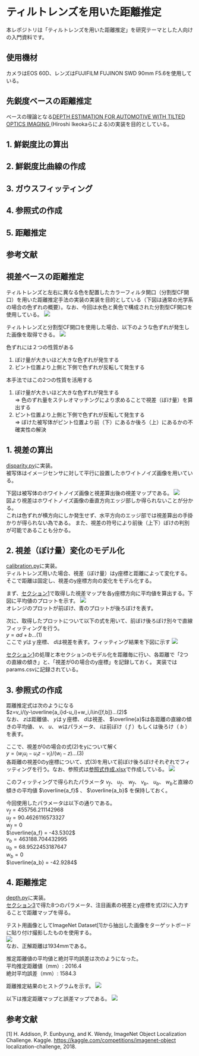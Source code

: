 # ティルトレンズを用いた距離推定
本レポジトリは「ティルトレンズを用いた距離推定」を研究テーマとした人向けの入門資料です。

## 使用機材
カメラはEOS 60D、レンズはFUJIFILM FUJINON SWD 90mm F5.6を使用している。


## 先鋭度ベースの距離推定
ベースの理論となる[DEPTH ESTIMATION FOR AUTOMOTIVE WITH TILTED OPTICS IMAGING ](https://projet.liris.cnrs.fr/imagine/pub/proceedings/ICIP-2014/Papers/1569916145.pdf)(Hiroshi Ikeokaらによる)の実装を目的としている。

## 1. 鮮鋭度比の算出

## 2. 鮮鋭度比曲線の作成

## 3. ガウスフィッティング

## 4. 参照式の作成

## 5. 距離推定

## 参考文献


## 視差ベースの距離推定
ティルトレンズと左右に異なる色を配置したカラーフィルタ開口（分割型CF開口）を用いた距離推定手法の実装の実装を目的としている（下図は通常の光学系の場合の色ずれの概要）。なお、今回は水色と黄色で構成された分割型CF開口を使用している。
![](resource/image.png)

ティルトレンズと分割型CF開口を使用した場合、以下のような色ずれが発生した画像を取得できる。
![](resource/captured_image.png)

色ずれには２つの性質がある
1. ぼけ量が大きいほど大きな色ずれが発生する
2. ピント位置より上側と下側で色ずれが反転して発生する

本手法ではこの2つの性質を活用する
1. ぼけ量が大きいほど大きな色ずれが発生する  
    ⇒ 色のずれ量をステレオマッチングにより求めることで視差（ぼけ量）を算出する
2. ピント位置より上側と下側で色ずれが反転して発生する  
    ⇒ ぼけた被写体がピント位置より前（下）にあるか後ろ（上）にあるかの不確実性の解決

## 1. 視差の算出
[disparity.py](./disparity.py)に実装。  
被写体はイメージセンサに対して平行に設置したホワイトノイズ画像を用いている。

下図は被写体のホワイトノイズ画像と視差算出後の視差マップである。
![](resource/image_and_disparity.png)  
図より視差はホワイトノイズ画像の垂直方向エッジ部しか得られないことが分かる。  
これは色ずれが横方向にしか発生せず、水平方向のエッジ部では視差算出の手掛かりが得られない為である。
また、視差の符号により前後（上下）ぼけの判別が可能であることも分かる。
## 2. 視差（ぼけ量）変化のモデル化
[calibration.py](./calibration.py)に実装。  
ティルトレンズ用いた場合、視差（ぼけ量）はy座標と距離によって変化する。そこで距離は固定し、視差のy座標方向の変化をモデル化する。

まず、[セクション1](#1-視差の算出)で取得した視差マップを各y座標方向に平均値を算出する。下図に平均値のプロットを示す。
![](resource/disparity_plot.png)  
オレンジのプロットが前ぼけ、青のプロットが後ろぼけを表す。

次に、取得したプロットについて以下の式を用いて、前ぼけ後ろぼけ別々で直線フィッティングを行う。  
$y=ad+b...(1)$  
ここで $y$はｙ座標、 $d$は視差を表す。フィッティング結果を下図に示す
![](resource/linear_fitting.png)

[セクション1](#1-視差の算出)の処理と本セクションのモデル化を距離毎に行い、各距離で「2つの直線の傾き」と、「視差が0の場合のy座標」を記録しておく。
実装ではparams.csvに記録されている。

## 3. 参照式の作成
距離推定式は次のようになる  
$z=v_i/(y-\overline{a_i}d-u_i)+w_i,i\in{[f,b]}...(2)$  
なお、 $z$は距離値、 $y$はｙ座標、 $d$は視差、 $\overline{a}$は各距離の直線の傾きの平均値、 $v$、 $u$、 $w$はパラメータ、 $i$は前ぼけ（ $f$ ）もしくは後ろけ（ $b$ ）を表す。

ここで、視差が0の場合の式(2)をyについて解く  
$y=(w_iu_i-u_iz-v_i)/(w_i-z)...(3)$  
各距離の視差0のy座標について、式(3)を用いて前ぼけ後ろぼけそれぞれでフィッティングを行う。なお、参照式は[参照式作成.xlsx](csv/参照式作成.xlsx)で作成している。
![](resource/reference_equation.png)

このフィッティングで得られたパラメータ $v_f$、 $u_f$、 $w_f$、 $v_b$、 $u_b$、 $w_b$と直線の傾きの平均値 $\overline{a_f}$ 、 $\overline{a_b}$ を保持しておく。

今回使用したパラメータは以下の通りである。  
$v_f = 455756.211142968$  
$u_f = 90.4626116573327$  
$w_f = 0$  
$\overline{a_f} = -43.5302$  
$v_b = 463188.704432995$  
$u_b = 68.9522453187647$  
$w_b = 0$  
$\overline{a_b} = -42.9284$
## 4. 距離推定
[depth.py](./depth.py)に実装。  
[セクション3](#3-参照式の作成)で得た8つのパラメータ、注目画素の視差とy座標を式(2)に入力することで距離マップを得る。

テスト用画像としてImageNet Dataset[1]から抽出した画像をターゲットボードに貼り付け撮影したものを使用する。  
![](resource/test_image.jpg)  
なお、正解距離は1934mmである。

推定距離値の平均値と絶対平均誤差は次のようになった。  
平均推定距離値（mm）: 2016.4  
絶対平均誤差（mm）: 1584.3

距離推定結果のヒストグラムを示す。
![](resource/histogram.png)

以下は推定距離マップと誤差マップである。
![](resource/depth_map_and_error_map.png)

## 参考文献
[1] H. Addison, P. Eunbyung, and K. Wendy, ImageNet Object Localization Challenge. Kaggle. https://kaggle.com/competitions/imagenet-object
localization-challenge, 2018. 
